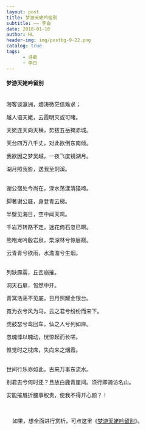 ```yaml
---
layout: post
title: 梦游天姥吟留别
subtitle: —— 李白
date: 2018-01-10
author: HL
header-img: img/postbg-9-22.png
catalog: true
tags:
      - 诗歌
      - 李白
---
```


<h4>梦游天姥吟留别</h4>

<br>
海客谈瀛洲，烟涛微茫信难求；

越人语天姥，云霞明灭或可睹。

天姥连天向天横，势拔五岳掩赤城。

天台四万八千丈，对此欲倒东南倾。

我欲因之梦吴越，一夜飞度镜湖月。

湖月照我影，送我至剡溪。

<br>
谢公宿处今尚在，渌水荡漾清猿啼。

脚著谢公屐，身登青云梯。

半壁见海日，空中闻天鸡。

千岩万转路不定，迷花倚石忽已暝。

熊咆龙吟殷岩泉，栗深林兮惊层巅。

云青青兮欲雨，水澹澹兮生烟。

<br>
列缺霹雳，丘峦崩摧。

洞天石扉，訇然中开。

青冥浩荡不见底，日月照耀金银台。

霓为衣兮风为马，云之君兮纷纷而来下。

虎鼓瑟兮鸾回车，仙之人兮列如麻。

忽魂悸以魄动，恍惊起而长嗟。

惟觉时之枕席，失向来之烟霞。

<br>
世间行乐亦如此，古来万事东流水。

别君去兮何时还？且放白鹿青崖间。须行即骑访名山。

安能摧眉折腰事权贵，使我不得开心颜？！


<br>
<br>
&nbsp;&nbsp;&nbsp;&nbsp;如果，想全面进行赏析，可点这里《<a href="https://baike.baidu.com/item/%E6%A2%A6%E6%B8%B8%E5%A4%A9%E5%A7%A5%E5%90%9F%E7%95%99%E5%88%AB/2805986?fr=aladdin" target="_blank">梦游天姥吟留别</a>》。
